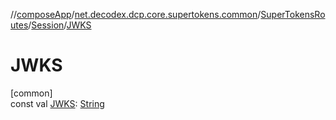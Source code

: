 //[composeApp](../../../../index.md)/[net.decodex.dcp.core.supertokens.common](../../index.md)/[SuperTokensRoutes](../index.md)/[Session](index.md)/[JWKS](-j-w-k-s.md)

# JWKS

[common]\
const val [JWKS](-j-w-k-s.md): [String](https://kotlinlang.org/api/latest/jvm/stdlib/kotlin/-string/index.html)

